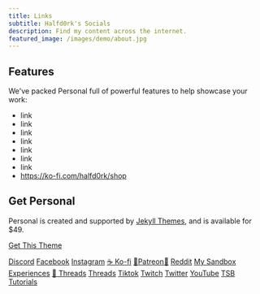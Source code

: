 ```yaml
---
title: Links
subtitle: Halfd0rk's Socials
description: Find my content across the internet.
featured_image: /images/demo/about.jpg
---
```


## Features

We've packed Personal full of powerful features to help showcase your work:

* link
* link
* link
* link
* link
* link
* link
* https://ko-fi.com/halfd0rk/shop

## Get Personal

Personal is created and supported by [Jekyll Themes](https://jekyllthemes.io), and is available for $49.

<a href="https://jekyllthemes.io/theme/personal-website-jekyll-theme" class="button button--large">Get This Theme</a>

<a href="https://discord.gg/bBQEFVavZd" class="button button--discord">Discord</a>
<a href="https://www.facebook.com/profile.php?id=100090145293991" class="button button--facebook">Facebook</a>
<a href="https://www.instagram.com/halfd0rk/" class="button button--instagram">Instagram</a>
<a href="https://ko-fi.com/halfd0rk" class="button button--kofi">☕ Ko-fi</a>
<a href="https://www.patreon.com/halfd0rk" class="button button--patreon">💌Patreon💟</a>
<a href="https://www.reddit.com/user/halfd0rk" class="button button--reddit">Reddit</a>
<a href="https://www.sandbox.game/en/users/halfd0rk/0d54ba22-f2ff-44e8-8947-e7eb85cd3349/?tab=Experiences">My Sandbox Experiences</a>
<a href="https://t.me/halfd0rk" class="button button--telegram">🧵 Threads</a>
<a href="https://www.threads.net/@halfd0rk" class="button button--threads">Threads</a>
<a href="https://www.tiktok.com/@halfd0rk" class="button button--tiktok">Tiktok</a>
<a href="https://www.twitch.tv/halfd0rk" class="button button--twitch">Twitch</a>
<a href="https://twitter.com/halfd0rk" class="button button--twitter">Twitter</a>
<a href="https://www.youtube.com/@halfd0rk/" class="button button--youtube">YouTube</a>
<a href="https://www.youtube.com/@halfd0rktutorials" class="button button--sandbox">TSB Tutorials</a>